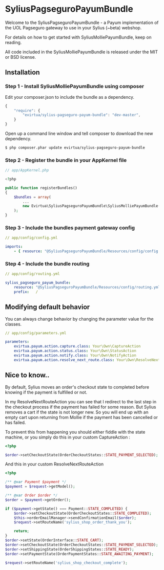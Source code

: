 # SyliusPagseguroPayumBundle

Welcome to the SyliusPagseguroPayumBundle - a Payum implementation of the UOL Pagseguro gateway to use in your Sylius (~beta) webshop.

For details on how to get started with SyliusMolliePayumBundle, keep on reading.

All code included in the SyliusMolliePayumBundle is released under the MIT or BSD license.

## Installation

### Step 1 - Install SyliusMolliePayumBundle using composer
Edit your composer.json to include the bundle as a dependency.

```js
{
    "require": {
        "evirtua/sylius-pagseguro-payum-bundle": "dev-master",
    }
}
```

Open up a command line window and tell composer to download the new dependency.

``` bash
$ php composer.phar update evirtua/sylius-pagseguro-payum-bundle
```

### Step 2 - Register the bundle in your AppKernel file


``` php
// app/AppKernel.php

<?php

public function registerBundles()
{
    $bundles = array(
        ...
        new Evirtua\SyliusPagseguroPayumBundle\SyliusMolliePayumBundle(),
    );
}
```

### Step 3 - Include the bundles payment gateway config

``` yml
// app/config/config.yml

imports:
    - { resource: "@SyliusPagseguroPayumBundle/Resources/config/config.yml" }

```

### Step 4 - Include the bundle routing

``` yml
// app/config/routing.yml

sylius_pagseguro_payum_bundle:
    resource: "@SyliusPagseguroPayumBundle/Resources/config/routing.yml"
    prefix:   /


```

## Modifying default behavior

You can always change behavior by changing the parameter value for the classes.

``` yml
// app/config/parameters.yml

parameters:
    evirtua.payum.action.capture.class: Your\Own\CaptureAction
    evirtua.payum.action.status.class: Your\Own\StatusAction
    evirtua.payum.action.notify.class: Your\Own\NotifyAction
    evirtua.payum.action.resolve_next_route.class: Your\Own\ResolveNextRouteAction
```

## Nice to know..
By default, Sylius moves an order's checkout state to completed before knowing if the payment is fulfilled or not. 

In my ResolveNextRouteAction you can see that I redirect to the last step in the checkout process if the payment has failed for some reason. But Sylius removes a cart if the state is not longer new. So you will end up with an empty cart upon returning from Mollie if the payment has been cancelled or has failed. 

To prevent this from happening you should either fiddle with the state machine, or you simply do this in your custom CaptureAction :

``` php
<?php

$order->setCheckoutState(OrderCheckoutStates::STATE_PAYMENT_SELECTED);
```

And this in your custom ResolveNextRouteAction

``` php
<?php

/** @var Payment $payment */
$payment = $request->getModel();

/** @var Order $order */
$order = $payment->getOrder();

if ($payment->getState() === Payment::STATE_COMPLETED) {
    $order->setCheckoutState(OrderCheckoutStates::STATE_COMPLETED);
    $this->orderEmailManager->sendConfirmationEmail($order);
    $request->setRouteName('sylius_shop_order_thank_you');

    return;
}
$order->setState(OrderInterface::STATE_CART);
$order->setCheckoutState(OrderCheckoutStates::STATE_PAYMENT_SELECTED);
$order->setShippingState(OrderShippingStates::STATE_READY);
$order->setPaymentState(OrderPaymentStates::STATE_AWAITING_PAYMENT);

$request->setRouteName('sylius_shop_checkout_complete');
```
